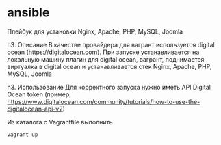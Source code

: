 # ansible
Плейбук для установки Nginx, Apache, PHP, MySQL, Joomla


h3. Описание
В качестве провайдера для вагрант используется digital ocean (https://digitalocean.com). 
При запуске устанавливается на локальную машину плагин для digital ocean, вагрант, поднимается
виртуалка в digital ocean и устанавливается стек Nginx, Apache, PHP, MySQL, Joomla



h3. Использование
Для корректного запуска нужно иметь API Digital Ocean token (пример, https://www.digitalocean.com/community/tutorials/how-to-use-the-digitalocean-api-v2)

Из каталога с Vagrantfile выполнить
```
vagrant up
```





